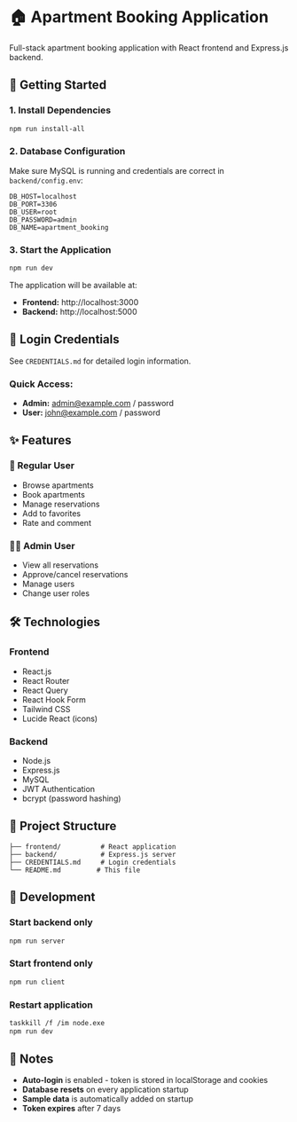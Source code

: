 # 🏠 Apartment Booking Application

Full-stack apartment booking application with React frontend and Express.js backend.

## 🚀 Getting Started

### 1. Install Dependencies
```bash
npm run install-all
```

### 2. Database Configuration
Make sure MySQL is running and credentials are correct in `backend/config.env`:
```
DB_HOST=localhost
DB_PORT=3306
DB_USER=root
DB_PASSWORD=admin
DB_NAME=apartment_booking
```

### 3. Start the Application
```bash
npm run dev
```

The application will be available at:
- **Frontend:** http://localhost:3000
- **Backend:** http://localhost:5000

## 🔐 Login Credentials

See `CREDENTIALS.md` for detailed login information.

### Quick Access:
- **Admin:** admin@example.com / password
- **User:** john@example.com / password

## ✨ Features

### 👤 Regular User
- Browse apartments
- Book apartments
- Manage reservations
- Add to favorites
- Rate and comment

### 👨‍💼 Admin User
- View all reservations
- Approve/cancel reservations
- Manage users
- Change user roles

## 🛠️ Technologies

### Frontend
- React.js
- React Router
- React Query
- React Hook Form
- Tailwind CSS
- Lucide React (icons)

### Backend
- Node.js
- Express.js
- MySQL
- JWT Authentication
- bcrypt (password hashing)

## 📁 Project Structure

```
├── frontend/          # React application
├── backend/           # Express.js server
├── CREDENTIALS.md     # Login credentials
└── README.md         # This file
```

## 🔧 Development

### Start backend only
```bash
npm run server
```

### Start frontend only
```bash
npm run client
```

### Restart application
```bash
taskkill /f /im node.exe
npm run dev
```

## 📝 Notes

- **Auto-login** is enabled - token is stored in localStorage and cookies
- **Database resets** on every application startup
- **Sample data** is automatically added on startup
- **Token expires** after 7 days 